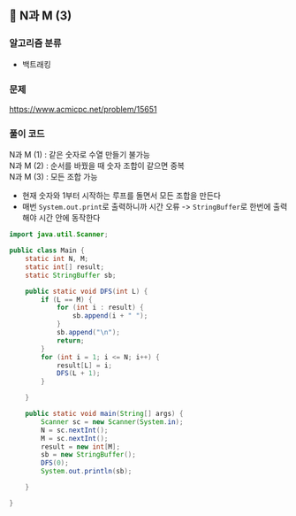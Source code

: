 ## 🌱 N과 M (3)

### 알고리즘 분류

- 백트래킹

### 문제

https://www.acmicpc.net/problem/15651

### 풀이 코드

N과 M (1) : 같은 숫자로 수열 만들기 불가능  
N과 M (2) : 순서를 바꿨을 때 숫자 조합이 같으면 중복  
N과 M (3) : 모든 조합 가능

- 현재 숫자와 1부터 시작하는 루프를 돌면서 모든 조합을 만든다
- 매번 `System.out.print`로 출력하니까 시간 오류 -> `StringBuffer`로 한번에 출력해야 시간 안에 동작한다

```java
import java.util.Scanner;

public class Main {
	static int N, M;
	static int[] result;
	static StringBuffer sb;

	public static void DFS(int L) {
		if (L == M) {
			for (int i : result) {
				sb.append(i + " ");
			}
			sb.append("\n");
			return;
		}
		for (int i = 1; i <= N; i++) {
			result[L] = i;
			DFS(L + 1);
		}

	}

	public static void main(String[] args) {
		Scanner sc = new Scanner(System.in);
		N = sc.nextInt();
		M = sc.nextInt();
		result = new int[M];
		sb = new StringBuffer();
		DFS(0);
		System.out.println(sb);

	}

}

```
